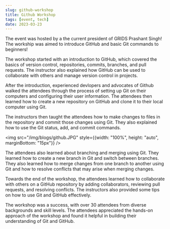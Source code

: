 ```yaml
---
slug: github-workshop
title: Github Workshop
tags: [event, tech]
date: 2023-03-23
---
```


The event was hosted by a the current president of GRIDS Prashant Singh! The workship was aimed to introduce GitHub and basic Git commands to beginners!

The workshop started with an introduction to GitHub, which covered the basics of version control, repositories, commits, branches, and pull requests. The instructor also explained how GitHub can be used to collaborate with others and manage version control in projects.

<!-- truncate -->

After the introduction, experienced devlopers and advocates of Github walked the attendees through the process of setting up Git on their computers and configuring their user information. The attendees then learned how to create a new repository on GitHub and clone it to their local computer using Git.

The instructors then taught the attendees how to make changes to files in the repository and commit those changes using Git. They also explained how to use the Git status, add, and commit commands.

<img src="/img/blogs/github.JPG" style={{width: "100%", height: "auto", marginBottom: "15px"}} />

The attendees also learned about branching and merging using Git. They learned how to create a new branch in Git and switch between branches. They also learned how to merge changes from one branch to another using Git and how to resolve conflicts that may arise when merging changes.

Towards the end of the workshop, the attendees learned how to collaborate with others on a GitHub repository by adding collaborators, reviewing pull requests, and resolving conflicts. The instructors also provided some tips on how to use Git and GitHub effectively.

The workshop was a success, with over 30 attendees from diverse backgrounds and skill levels. The attendees appreciated the hands-on approach of the workshop and found it helpful in building their understanding of Git and GitHub.